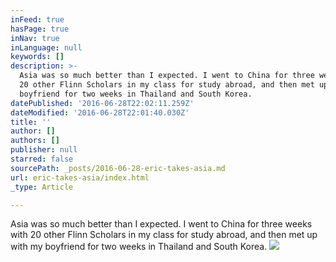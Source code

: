 ```yaml
---
inFeed: true
hasPage: true
inNav: true
inLanguage: null
keywords: []
description: >-
  Asia was so much better than I expected. I went to China for three weeks with
  20 other Flinn Scholars in my class for study abroad, and then met up with my
  boyfriend for two weeks in Thailand and South Korea.
datePublished: '2016-06-28T22:02:11.259Z'
dateModified: '2016-06-28T22:01:40.030Z'
title: ''
author: []
authors: []
publisher: null
starred: false
sourcePath: _posts/2016-06-28-eric-takes-asia.md
url: eric-takes-asia/index.html
_type: Article

---
```

Asia was so much better than I expected. I went to China for three weeks with 20 other Flinn Scholars in my class for study abroad, and then met up with my boyfriend for two weeks in Thailand and South Korea.
![](https://the-grid-user-content.s3-us-west-2.amazonaws.com/245d6ce8-17a6-40c0-a755-380c77e1a26c.jpg)